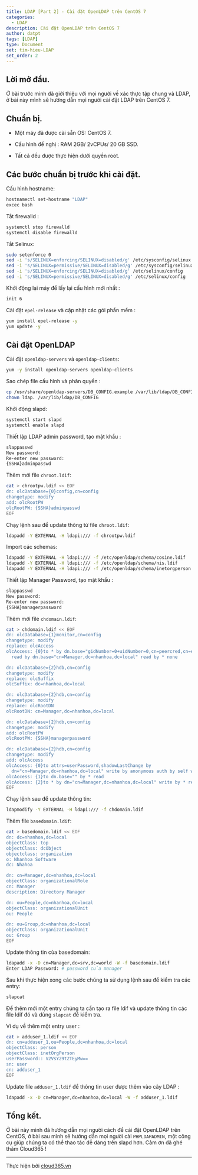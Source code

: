 ```yaml
---
title: LDAP [Part 2] - Cài đặt OpenLDAP trên CentOS 7
categories:
  - LDAP
description: Cài đặt OpenLDAP trên CentOS 7
author: datpt
tags: [LDAP]
type: Document
set: tim-hieu-LDAP
set_order: 2
---
```


## Lời mở đầu.

Ở bài trước mình đã giới thiệu với mọi người về xác thực tập chung và LDAP, ở bài này mình sẽ hướng dẫn mọi người cài đặt LDAP trên CentOS 7.

## Chuẩn bị.

- Một máy đã được cài sẵn OS: CentOS 7.

- Cấu hình đề nghị : RAM 2GB/ 2vCPUs/ 20 GB SSD.

- Tất cả đều được thực hiện dưới quyền root.

## Các bước chuẩn bị trước khi cài đặt.

Cấu hình hostname:

```sh
hostnamectl set-hostname "LDAP"
excec bash
```

Tắt firewalld :

```sh
systemctl stop firewalld
systemctl disable firewalld
```

Tắt Selinux:

```sh
sudo setenforce 0
sed -i 's/SELINUX=enforcing/SELINUX=disabled/g' /etc/sysconfig/selinux
sed -i 's/SELINUX=permissive/SELINUX=disabled/g' /etc/sysconfig/selinux
sed -i 's/SELINUX=enforcing/SELINUX=disabled/g' /etc/selinux/config
sed -i 's/SELINUX=permissive/SELINUX=disabled/g' /etc/selinux/config
```

Khởi động lại máy để lấy lại cấu hình mới nhất :

```sh
init 6
```

Cài đặt `epel-release` và cập nhật các gói phần mềm :

```sh
yum install epel-release -y
yum update -y
```

## Cài đặt OpenLDAP

Cài đặt `openldap-servers` và `openldap-clients`:

```sh
yum -y install openldap-servers openldap-clients
```

Sao chép file cấu hình và phân quyền :

```sh
cp /usr/share/openldap-servers/DB_CONFIG.example /var/lib/ldap/DB_CONFIG
chown ldap. /var/lib/ldap/DB_CONFIG 
```

Khởi động slapd:

```sh
systemctl start slapd
systemctl enable slapd
```

Thiết lập LDAP admin password, tạo mật khẩu :

```sh
slappasswd 
New password:
Re-enter new password:
{SSHA}adminpasswd
```

Thêm mới file `chroot.ldif`:

```sh
cat > chrootpw.ldif << EOF
dn: olcDatabase={0}config,cn=config
changetype: modify
add: olcRootPW
olcRootPW: {SSHA}adminpasswd
EOF
```

Chạy lệnh sau để  update thông từ file `chroot.ldif`:

```sh
ldapadd -Y EXTERNAL -H ldapi:/// -f chrootpw.ldif
```

Import các schemas:

```sh
ldapadd -Y EXTERNAL -H ldapi:/// -f /etc/openldap/schema/cosine.ldif
ldapadd -Y EXTERNAL -H ldapi:/// -f /etc/openldap/schema/nis.ldif
ldapadd -Y EXTERNAL -H ldapi:/// -f /etc/openldap/schema/inetorgperson.ldif
```

Thiết lập Manager Password, tạo mật khẩu :

```sh
slappasswd 
New password:
Re-enter new password:
{SSHA}managerpassword
```

Thêm mới file `chdomain.ldif`:

```sh
cat > chdomain.ldif << EOF
dn: olcDatabase={1}monitor,cn=config
changetype: modify
replace: olcAccess
olcAccess: {0}to * by dn.base="gidNumber=0+uidNumber=0,cn=peercred,cn=external,cn=auth"
  read by dn.base="cn=Manager,dc=nhanhoa,dc=local" read by * none

dn: olcDatabase={2}hdb,cn=config
changetype: modify
replace: olcSuffix
olcSuffix: dc=nhanhoa,dc=local

dn: olcDatabase={2}hdb,cn=config
changetype: modify
replace: olcRootDN
olcRootDN: cn=Manager,dc=nhanhoa,dc=local

dn: olcDatabase={2}hdb,cn=config
changetype: modify
add: olcRootPW
olcRootPW: {SSHA}managerpassword

dn: olcDatabase={2}hdb,cn=config
changetype: modify
add: olcAccess
olcAccess: {0}to attrs=userPassword,shadowLastChange by
  dn="cn=Manager,dc=nhanhoa,dc=local" write by anonymous auth by self write by * none
olcAccess: {1}to dn.base="" by * read
olcAccess: {2}to * by dn="cn=Manager,dc=nhanhoa,dc=local" write by * read
EOF
```

Chạy lệnh sau để update thông tin:

```sh
ldapmodify -Y EXTERNAL -H ldapi:/// -f chdomain.ldif 
```

Thêm file `basedomain.ldif`:

```sh
cat > basedomain.ldif << EOF
dn: dc=nhanhoa,dc=local
objectClass: top
objectClass: dcObject
objectclass: organization
o: Nhanhoa Software
dc: Nhahoa

dn: cn=Manager,dc=nhanhoa,dc=local
objectClass: organizationalRole
cn: Manager
description: Directory Manager

dn: ou=People,dc=nhanhoa,dc=local
objectClass: organizationalUnit
ou: People

dn: ou=Group,dc=nhanhoa,dc=local
objectClass: organizationalUnit
ou: Group
EOF
```

Update thông tin của basedomain:

```sh
ldapadd -x -D cn=Manager,dc=srv,dc=world -W -f basedomain.ldif 
Enter LDAP Password: # password của manager
```

Sau khi thực hiện xong các bước chúng ta sử dụng lệnh sau để kiểm tra các entry:

```sh
slapcat
```

Để thêm mới một entry chúng ta cần tạo ra file ldif và update thông tin các file ldif đó và dùng `slapcat` để kiểm tra.

Ví dụ về thêm một entry user :

```sh
cat > adduser_1.ldif << EOF
dn: cn=adduser_1,ou=People,dc=nhanhoa,dc=local
objectClass: person
objectClass: inetOrgPerson
userPassword:: V2VsY29tZTEyMw==
sn: user
cn: adduser_1
EOF
```

Update file `adduser_1.ldif` để thông tin user được thêm vào cây LDAP :

```sh
ldapadd -x -D cn=Manager,dc=nhanhoa,dc=local -W -f adduser_1.ldif
```



## Tổng kết.

Ở bài này mình đã hướng dẫn mọi người cách để cài đặt OpenLDAP trên CentOS, ở bài sau mình sẽ hướng dẫn mọi người cài `PHPLDAPADMIN`, một công cụ giúp chúng ta có thể thao tác dễ dàng trên slapd hơn. Cảm ơn đã ghé thăm Cloud365 !

---

Thực hiện bởi <a href="https://cloud365.vn/" target="_blank">cloud365.vn</a>